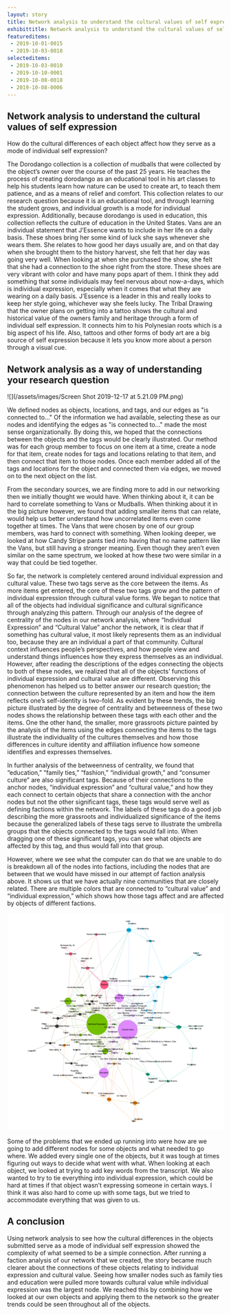 ```yaml
---
layout: story
title: Network analysis to understand the cultural values of self expression
exhibittitle: Network analysis to understand the cultural values of self expression
featureditems:
 - 2019-10-01-0015
 - 2019-10-03-0018
selecteditems:
 - 2019-10-03-0010
 - 2019-10-10-0001
 - 2019-10-08-0018
 - 2019-10-08-0006
---
```


## Network analysis to understand the cultural values of self expression

How do the cultural differences of each object affect how they serve as a mode of individual self expression?

The Dorodango collection is a collection of mudballs that were collected by the object’s owner over the course of the past 25 years. He teaches the process of creating dorodango as an educational tool in his art classes to help his students learn how nature can be used to create art, to teach them patience, and as a means of relief and comfort. This collection relates to our research question because it is an educational tool, and through learning the student grows, and individual growth is a mode for individual expression. Additionally, because dorodango is used in education, this collection reflects the culture of education in the United States. Vans are an individual statement that J’Essence wants to include in her life on a daily basis.  These shoes bring her some kind of luck she says whenever she wears them.  She relates to how good her days usually are, and on that day when she brought them to the history harvest, she felt that her day was going very well.  When looking at when she purchased the show, she felt that she had a connection to the shoe right from the store.  These shoes are very vibrant with color and have many pops apart of them.  I think they add something that some individuals may feel nervous about now-a-days, which is individual expression, especially when it comes that what they are wearing on a daily basis. J’Essence is a leader in this and really looks to keep her style going, whichever way she feels lucky. The Tribal Drawing that the owner plans on getting into a tattoo shows the cultural and historical value of the owners family and heritage through a form of individual self expression. It connects him to his Polynesian roots which is a big aspect of his life. Also, tattoos and other forms of body art are a big source of self expression because it lets you know more about a person through a visual cue.

## Network analysis as a way of understanding your research question

![](/assets/images/Screen Shot 2019-12-17 at 5.21.09 PM.png)

We defined nodes as objects, locations, and tags, and our edges as "is connected to..." Of the information we had available, selecting these as our nodes and identifying the edges as "is connected to..." made the most sense organizationally. By doing this, we hoped that the connections between the objects and the tags would be clearly illustrated. Our method was for each group member to focus on one item at a time, create a node for that item, create nodes for tags and locations relating to that item, and then connect that item to those nodes. Once each member added all of the tags and locations for the object and connected them via edges, we moved on to the next object on the list. 

From the secondary sources, we are finding more to add in our networking then we initially thought we would have.  When thinking about it, it can be hard to correlate something to Vans or Mudballs.  When thinking about it in the big picture however, we found that adding smaller items that can relate, would help us better understand how uncorrelated items even come together at times.  The Vans that were chosen by one of our group members, was hard to connect with something.  When looking deeper, we looked at how Candy Stripe pants tied into having that no name pattern like the Vans, but still having a stronger meaning.  Even though they aren’t even similar on the same spectrum, we looked at how these two were similar in a way that could be tied together.

So far, the network is completely centered around individual expression and cultural value. These two tags serve as the core between the items. As more items get entered, the core of these two tags grow and the pattern of individual expression through cultural value forms. We began to notice that all of the objects had individual significance and cultural significance through analyzing this pattern. Through our analysis of the degree of centrality of the nodes in our network analysis, where “Individual Expression” and “Cultural Value” anchor the network, it is clear that if something has cultural value, it most likely represents them as an individual too, because they are an individual a part of that community. Cultural context influences people’s perspectives, and how people view and understand things influences how they express themselves as an individual. However, after reading the descriptions of the edges connecting the objects to both of these nodes, we realized that all of the objects’ functions of individual expression and cultural value are different. Observing this phenomenon has helped us to better answer our research question; the connection between the culture represented by an item and how the item reflects one’s self-identity is two-fold. As evident by these trends, the big picture illustrated by the degree of centrality and betweenness of these two nodes shows the relationship between these tags with each other and the items. One the other hand, the smaller, more grassroots picture painted by the analysis of the items using the edges connecting the items to the tags illustrate the individuality of the cultures themselves and how those differences in culture identity and affiliation influence how someone identifies and expresses themselves. 

In further analysis of the betweenness of centrality, we found that “education,” “family ties,” “fashion,” “individual growth,” and “consumer culture” are also significant tags. Because of their connections to the anchor nodes, “individual expression” and “cultural value,” and how they each connect to certain objects that share a connection with the anchor nodes but not the other significant tags, these tags would serve well as defining factions within the network. The labels of these tags do a good job describing the more grassroots and individualized significance of the items because the generalized labels of these tags serve to illustrate the umbrella groups that the objects connected to the tags would fall into. When dragging one of these significant tags, you can see what objects are affected by this tag, and thus would fall into that group. 

However, where we see what the computer can do that we are unable to do is breakdown all of the nodes into factions, including the nodes that are between that we would have missed in our attempt of faction analysis above. It shows us that we have actually nine communities that are closely related. There are multiple colors that are connected to “cultural value” and “individual expression,” which shows how those tags affect and are affected by objects of different factions. 

![](/assets/images/Network2_Factions.png)

Some of the problems that we ended up running into were how are we going to add different nodes for some objects and what needed to go where.  We added every single one of the objects, but it was tough at times figuring out ways to decide what went with what.  When looking at each object, we looked at trying to add key words from the transcript.  We also wanted to try to tie everything into individual expression, which could be hard at times if that object wasn’t expressing someone in certain ways.  I think it was also hard to come up with some tags, but we tried to accommodate everything that was given to us.  

## A conclusion

Using network analysis to see how the cultural differences in the objects submitted serve as a mode of individual self expression showed the complexity of what seemed to be a simple connection. After running a faction analysis of our network that we created, the story became much clearer about the connections of these objects relating to individual expression and cultural value. Seeing how smaller nodes such as family ties and education were pulled more towards cultural value while individual expression was the largest node. We reached this by combining how we looked at our own objects and applying them to the network so the greater trends could be seen throughout all of the objects.

